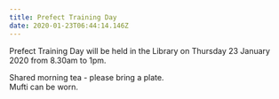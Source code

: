 ```yaml
---
title: Prefect Training Day
date: 2020-01-23T06:44:14.146Z
---
```

Prefect Training Day will be held in the Library on Thursday 23 January 2020 from 8.30am to 1pm.

Shared morning tea - please bring a plate.  
Mufti can be worn.


